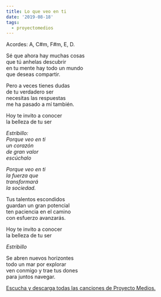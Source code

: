 ```yaml
---
title: Lo que veo en ti
date: '2019-08-18'
tags:
  - proyectomedios
---
```

Acordes: A, C#m, F#m, E, D.

Sé que ahora hay muchas cosas\
que tú anhelas descubrir\
en tu mente hay todo un mundo\
que deseas compartir.   

Pero a veces tienes dudas\
de tu verdadero ser\
necesitas las respuestas\
me ha pasado a mí también.   

Hoy te invito a conocer\
la belleza de tu ser   

*Estribillo:*\
*Porque veo en ti*\
*un corazón*\
*de gran valor*\
*escúchalo*   

*Porque veo en ti*\
*la fuerza que*\
*transformará*\
*la sociedad.*   

Tus talentos escondidos\
guardan un gran potencial\
ten paciencia en el camino\
con esfuerzo avanzarás.   

Hoy te invito a conocer\
la belleza de tu ser   

*Estribillo*   

Se abren nuevos horizontes\
todo un mar por explorar\
ven conmigo y trae tus dones\
para juntos navegar.  

[Escucha y descarga todas las canciones de Proyecto Medios.](https://www.musicaparalatransformacion.com/musica)

